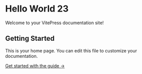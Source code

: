 # Hello World 23

Welcome to your VitePress documentation site!

## Getting Started

This is your home page. You can edit this file to customize your documentation.

[Get started with the guide →](./first_doc.md)